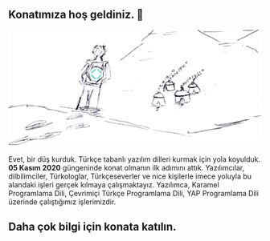 ## Konatımıza hoş geldiniz. 👋
![Türkçe Yazılım Konatı](https://raw.githubusercontent.com/turkce-yazilim-konati/.github/main/profile/d%C3%BC%C5%9F_kurduk_g%C3%B6rseli.jpg "DÜŞ KURDUK!")
  
Evet, bir düş kurduk. Türkçe tabanlı yazılım dilleri kurmak için yola koyulduk. **05 Kasım 2020** güngeninde konat olmanın ilk adımını attık. Yazılımcılar, dilbilimciler, Türkologlar, Türkçeseverler ve nice kişilerle imece yoluyla bu alandaki işleri gerçek kılmaya çalışmaktayız. Yazılımca, Karamel Programlama Dili, Çevrimiçi Türkçe Programlama Dili, YAP Programlama Dili üzerinde çalıştığımız işlerimizdir.

## Daha çok bilgi için konata katılın.
